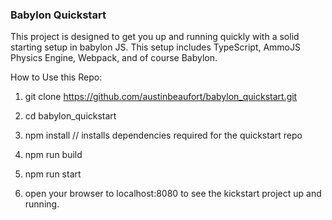 ### Babylon Quickstart

This project is designed to get you up and running quickly with a solid starting setup in babylon JS.
This setup includes TypeScript, AmmoJS Physics Engine, Webpack, and of course Babylon.

How to Use this Repo:

1. git clone https://github.com/austinbeaufort/babylon_quickstart.git

2. cd babylon_quickstart

3. npm install // installs dependencies required for the quickstart repo

4. npm run build

5. npm run start

6. open your browser to localhost:8080 to see the kickstart project up and running.
